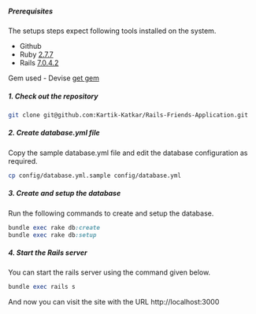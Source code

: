 ##### Prerequisites

The setups steps expect following tools installed on the system.

- Github
- Ruby [2.7.7](https://www.ruby-lang.org/en/news/2022/11/24/ruby-2-7-7-released/)
- Rails [7.0.4.2](https://rubygems.org/gems/rails/versions/7.0.4)

Gem used - Devise [get gem](https://rubygems.org/gems/devise)

##### 1. Check out the repository

```bash
git clone git@github.com:Kartik-Katkar/Rails-Friends-Application.git
```

##### 2. Create database.yml file

Copy the sample database.yml file and edit the database configuration as required.

```bash
cp config/database.yml.sample config/database.yml
```

##### 3. Create and setup the database

Run the following commands to create and setup the database.

```ruby
bundle exec rake db:create
bundle exec rake db:setup
```

##### 4. Start the Rails server

You can start the rails server using the command given below.

```ruby
bundle exec rails s
```

And now you can visit the site with the URL http://localhost:3000

